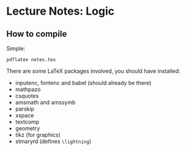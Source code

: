 Lecture Notes: Logic
====================

How to compile
--------------

Simple:

    pdflatex notes.tex

There are some LaTeX packages involved, you should have installed:

- inputenc, fontenc and babel (should already be there)
- mathpazo
- csquotes
- amsmath and amssymb
- parskip
- xspace
- textcomp
- geometry
- tikz (for graphics)
- stmaryrd (defines `\lightning`)
